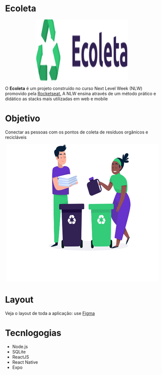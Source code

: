 # Ecoleta

<p align="center">
<img width="300" height="200" src="https://github.com/FelipeCamargoXavier/nlw-01/blob/master/web/src/assets/logo.svg">
</p>

<p>
O <b>Ecoleta</b> é um projeto construído no curso Next Level Week (NLW) promovido pela  
  <a href="https://rocketseat.com.br/">Rocketseat.</a> A NLW ensina através de um método prático e didático as stacks mais utilizadas em web e mobile
</p>

# Objetivo

<p>Conectar as pessoas com os pontos de coleta de resíduos orgânicos e recicláveis</p>

<p align="center">
<img width="500" height="450" src="https://github.com/FelipeCamargoXavier/nlw-01/blob/master/web/src/assets/home-background.svg">
</p>

# Layout

<p>Veja o layout de toda a aplicação: use <a href="https://www.figma.com/file/1SxgOMojOB2zYT0Mdk28lB/Ecoleta">Figma</a></p> 

# Tecnlogogias

  <ul>
    <li>Node.js</li>
    <li>SQLite</li>
    <li>ReactJS</li>
    <li>React Native</li>
    <li>Expo</li>
  </ul>

